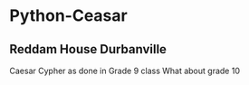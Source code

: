 # Python-Ceasar
## Reddam House Durbanville
Caesar Cypher as done in Grade 9 class
What about grade 10
